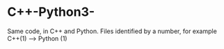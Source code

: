 # C++-Python3-
Same code, in C++ and Python. 
Files identified by a number, for example C++(1) --> Python (1)
